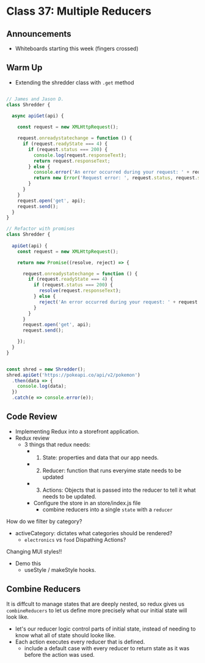 # Class 37: Multiple Reducers

## Announcements

* Whiteboards starting this week (fingers crossed)

## Warm Up

* Extending the shredder class with `.get` method

```javascript

// James and Jason D.
class Shredder {
  
  async apiGet(api) {

    const request = new XMLHttpRequest();

    request.onreadystatechange = function () {
      if (request.readyState === 4) {
        if (request.status === 200) {
          console.log(request.responseText);
          return request.responseText;
        } else {
          console.error('An error occurred during your request: ' + request.status + ' ' + request.statusText);
          return new Error('Request error: ', request.status, request.statusText);
        }
      }
    }
    request.open('get', api);
    request.send();
  }
}

// Refactor with promises
class Shredder {
  
  apiGet(api) {
    const request = new XMLHttpRequest();

    return new Promise((resolve, reject) => {

      request.onreadystatechange = function () {
        if (request.readyState === 4) {
          if (request.status === 200) {
            resolve(request.responseText);
          } else {
            reject('An error occurred during your request: ' + request.status + ' ' + request.statusText);
          }
        }
      }
      request.open('get', api);
      request.send();

    });
  }
}


const shred = new Shredder();
shred.apiGet('https://pokeapi.co/api/v2/pokemon')
  .then(data => {
    console.log(data);
  })
  .catch(e => console.error(e));

```

## Code Review

* Implementing Redux into a storefront application.
* Redux review
  * 3 things that redux needs:
    * 1) State: properties and data that our app needs.
    * 2) Reducer: function that runs everyime state needs to be updated
    * 3) Actions: Objects that is passed into the reducer to tell it what needs to be updated.
    * Configure the store in an store/index.js file
      * combine reducers into a single `state` with a `reducer`

How do we filter by category?
 * activeCategory: dictates what categories should be rendered?
   * `electronics` vs `food`
Dispathing Actions?

Changing MUI styles!!
* Demo this
  * useStyle / makeStyle hooks.


## Combine Reducers

It is diffcult to manage states that are deeply nested, so redux gives us `combineReducers` to let us define more precisely what our  initial state will look like.
  * let's our reducer logic control parts of initial state, instead of needing to know what all of state should looke like.
  * Each action executes every reducer that is defined.
    * include a default case with every reducer to return state as it was before the action was used.

